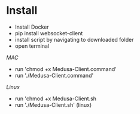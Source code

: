 # Install
- Install Docker
- pip install websocket-client
- install script by navigating to downloaded folder
- open terminal

*MAC* 
- run 'chmod +x Medusa-Client.command'
- run './Medusa-Client.command'

*Linux*
- run 'chmod +x Medusa-Client.sh
- run './Medusa-Client.sh' (linux)


